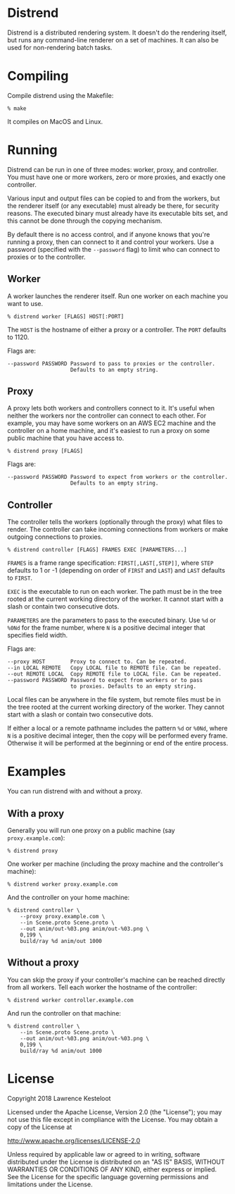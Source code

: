 # Distrend

Distrend is a distributed rendering system. It doesn't do the rendering itself,
but runs any command-line renderer on a set of machines. It can also be used
for non-rendering batch tasks.

# Compiling

Compile distrend using the Makefile:

    % make

It compiles on MacOS and Linux.

# Running

Distrend can be run in one of three modes: worker, proxy, and controller.
You must have one or more workers, zero or more proxies, and exactly
one controller.

Various input and output files can be copied to and from the workers,
but the renderer itself (or any executable) must already be there,
for security reasons. The executed binary must already have its
executable bits set, and this cannot be done through the copying
mechanism.

By default there is no access control, and if anyone knows that you're
running a proxy, then can connect to it and control your workers.
Use a password (specified with the `--password` flag) to limit who
can connect to proxies or to the controller.

## Worker

A worker launches the renderer itself. Run one worker on each machine
you want to use.

    % distrend worker [FLAGS] HOST[:PORT]

The `HOST` is the hostname of either a proxy or a controller.
The `PORT` defaults to 1120.

Flags are:

    --password PASSWORD Password to pass to proxies or the controller.
                        Defaults to an empty string.

## Proxy

A proxy lets both workers and controllers connect to it. It's useful
when neither the workers nor the controller can connect to each other.
For example, you may have some workers on an AWS EC2 machine and the
controller on a home machine, and it's easiest to run a proxy on
some public machine that you have access to.

    % distrend proxy [FLAGS]

Flags are:

    --password PASSWORD Password to expect from workers or the controller.
                        Defaults to an empty string.

## Controller

The controller tells the workers (optionally through the proxy) what
files to render. The controller can take incoming connections from
workers or make outgoing connections to proxies.

    % distrend controller [FLAGS] FRAMES EXEC [PARAMETERS...]

`FRAMES` is a frame range specification: `FIRST[,LAST[,STEP]]`,
where `STEP` defaults to 1 or -1 (depending on order of `FIRST` and
`LAST`) and `LAST` defaults to `FIRST`.

`EXEC` is the executable to run on each worker. The path must be
in the tree rooted at the current working directory of the worker. It
cannot start with a slash or contain two consecutive dots.

`PARAMETERS` are the parameters to pass to the executed binary.
Use `%d` or `%0Nd` for the frame number, where `N` is
a positive decimal integer that specifies field width.

Flags are:

    --proxy HOST        Proxy to connect to. Can be repeated.
    --in LOCAL REMOTE   Copy LOCAL file to REMOTE file. Can be repeated.
    --out REMOTE LOCAL  Copy REMOTE file to LOCAL file. Can be repeated.
    --password PASSWORD Password to expect from workers or to pass
                        to proxies. Defaults to an empty string.

Local files can be anywhere in the file system, but remote files must be
in the tree rooted at the current working directory of the worker. They
cannot start with a slash or contain two consecutive dots.

If either a local or a remote pathname includes the pattern `%d` or `%0Nd`,
where `N` is a positive decimal integer, then the copy will be performed every
frame. Otherwise it will be performed at the beginning or end of the entire
process.

# Examples

You can run distrend with and without a proxy.

## With a proxy

Generally you will run one proxy on a public machine (say `proxy.example.com`):

    % distrend proxy

One worker per machine (including the proxy machine and the
controller's machine):

    % distrend worker proxy.example.com

And the controller on your home machine:

    % distrend controller \
        --proxy proxy.example.com \
        --in Scene.proto Scene.proto \
        --out anim/out-%03.png anim/out-%03.png \
        0,199 \
        build/ray %d anim/out 1000

## Without a proxy

You can skip the proxy if your controller's machine can be
reached directly from all workers. Tell each worker
the hostname of the controller:

    % distrend worker controller.example.com

And run the controller on that machine:

    % distrend controller \
        --in Scene.proto Scene.proto \
        --out anim/out-%03.png anim/out-%03.png \
        0,199 \
        build/ray %d anim/out 1000

# License

Copyright 2018 Lawrence Kesteloot

Licensed under the Apache License, Version 2.0 (the "License");
you may not use this file except in compliance with the License.
You may obtain a copy of the License at

   http://www.apache.org/licenses/LICENSE-2.0

Unless required by applicable law or agreed to in writing, software
distributed under the License is distributed on an "AS IS" BASIS,
WITHOUT WARRANTIES OR CONDITIONS OF ANY KIND, either express or implied.
See the License for the specific language governing permissions and
limitations under the License.
